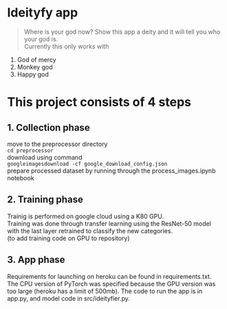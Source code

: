 # Ideityfy app
> Where is your god now?
Show this app a deity and it will tell you who your god is.  
Currently this only works with 
1. God of mercy
2. Monkey god
3. Happy god

# This project consists of 4 steps
## 1. Collection phase
move to the preprocessor directory  
`cd preprocessor`  
download using command  
`googleimagesdownload -cf google_download_config.json`  
prepare processed dataset by running through the process_images.ipynb notebook

## 2. Training phase
Trainig is performed on google cloud using a K80 GPU.  
Training was done through transfer learning using the ResNet-50 model with the last layer retrained to classify the new categories.  
(to add training code on GPU to repository)

## 3. App phase
Requirements for launching on heroku can be found in requirements.txt. The CPU version of PyTorch was specified because the GPU version was too large (heroku has a limit of 500mb). The code to run the app is in app.py, and model code in src/ideityfier.py.
